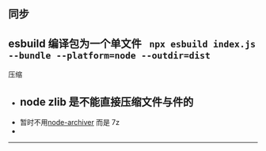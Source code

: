 

同步
-----------

esbuild 编译包为一个单文件
` npx esbuild index.js --bundle --platform=node --outdir=dist`
-----------

压缩
- node zlib 是不能直接压缩文件与件的
  - 
- 暂时不用[node-archiver](https://github.com/archiverjs/node-archiver) 而是 7z
-
-----------